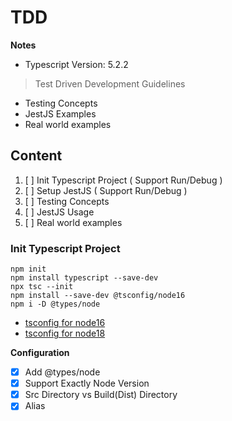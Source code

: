 # TDD

**Notes**

- Typescript Version: 5.2.2

> Test Driven Development Guidelines

- Testing Concepts
- JestJS Examples
- Real world examples

## Content

1. [ ] Init Typescript Project ( Support Run/Debug )
2. [ ] Setup JestJS ( Support Run/Debug )
3. [ ] Testing Concepts
4. [ ] JestJS Usage
5. [ ] Real world examples

### Init Typescript Project

```
npm init
npm install typescript --save-dev
npx tsc --init
npm install --save-dev @tsconfig/node16
npm i -D @types/node
```

- [tsconfig for node16](https://www.npmjs.com/package/@tsconfig/node16)
- [tsconfig for node18](https://www.npmjs.com/package/@tsconfig/node18)

**Configuration**

- [x] Add @types/node
- [x] Support Exactly Node Version
- [x] Src Directory vs Build(Dist) Directory
- [x] Alias
